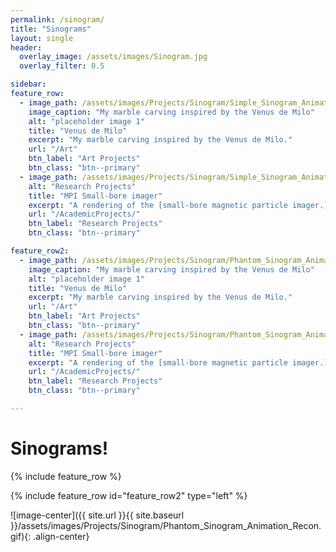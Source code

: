 ```yaml
---
permalink: /sinogram/
title: "Sinograms"
layout: single
header:
  overlay_image: /assets/images/Sinogram.jpg
  overlay_filter: 0.5

sidebar:
feature_row:
  - image_path: /assets/images/Projects/Sinogram/Simple_Sinogram_Animation.gif
    image_caption: "My marble carving inspired by the Venus de Milo"
    alt: "placeholder image 1"
    title: "Venus de Milo"
    excerpt: "My marble carving inspired by the Venus de Milo."
    url: "/Art"
    btn_label: "Art Projects"
    btn_class: "btn--primary"
  - image_path: /assets/images/Projects/Sinogram/Simple_Sinogram_Animation_Recon_Fixed.gif
    alt: "Research Projects"
    title: "MPI Small-bore imager"
    excerpt: "A rendering of the [small-bore magnetic particle imager.](https://os-mpi.github.io/MIT-MGH_SmallBore/) "
    url: "/AcademicProjects/"
    btn_label: "Research Projects"
    btn_class: "btn--primary"

feature_row2:
  - image_path: /assets/images/Projects/Sinogram/Phantom_Sinogram_Animation.gif
    image_caption: "My marble carving inspired by the Venus de Milo"
    alt: "placeholder image 1"
    title: "Venus de Milo"
    excerpt: "My marble carving inspired by the Venus de Milo."
    url: "/Art"
    btn_label: "Art Projects"
    btn_class: "btn--primary"
  - image_path: /assets/images/Projects/Sinogram/Phantom_Sinogram_Animation_Recon.gif
    alt: "Research Projects"
    title: "MPI Small-bore imager"
    excerpt: "A rendering of the [small-bore magnetic particle imager.](https://os-mpi.github.io/MIT-MGH_SmallBore/) "
    url: "/AcademicProjects/"
    btn_label: "Research Projects"
    btn_class: "btn--primary"

---
```


# Sinograms!



{% include feature_row %}

{% include feature_row id="feature_row2" type="left" %}

![image-center]({{ site.url }}{{ site.baseurl }}/assets/images/Projects/Sinogram/Phantom_Sinogram_Animation_Recon.gif){: .align-center}
